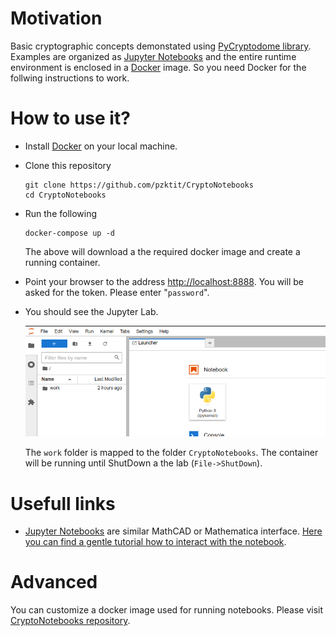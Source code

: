 # Motivation

Basic cryptographic concepts demonstated using [PyCryptodome library](https://pypi.org/project/pycryptodome/).
Examples are organized as [Jupyter Notebooks](https://jupyter.org/) and the entire runtime environment is enclosed in a 
[Docker](https://www.docker.com/) image. So you need Docker for the follwing instructions to work.

# How to use it?

* Install [Docker](https://www.docker.com/) on your local machine.
* Clone this repository
	```
	git clone https://github.com/pzktit/CryptoNotebooks
	cd CryptoNotebooks
	```
* Run the following
	```
	docker-compose up -d
	```
	The above will download a the required docker image and create a running container.
* Point your browser to the address [http://localhost:8888](http://localhost:8888).
  You will be asked for the token. Please enter "``password``".
* You should see the Jupyter Lab. 
  
	![link to the notebook](notebook.png "a notebook")
 
  The ``work`` folder is mapped to the folder ``CryptoNotebooks``.
  The container will be running until ShutDown a the lab (``File->ShutDown``).

# Usefull links

* [Jupyter Notebooks](https://jupyter.org/) are similar MathCAD or Mathematica interface. [Here you can find a gentle tutorial how to interact with the notebook](https://jupyter-notebook.readthedocs.io/en/latest/).

# Advanced

You can customize a docker image used for running notebooks. Please visit [CryptoNotebooks repository](https://github.com/pzktit/CryptoNotebooks).

